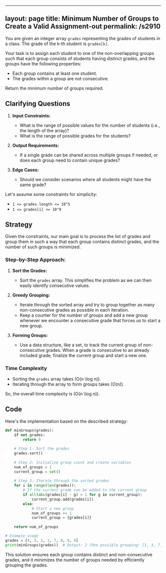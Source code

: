 
---
layout: page
title:  Minimum Number of Groups to Create a Valid Assignment-out
permalink: /s2910
---

You are given an integer array `grades` representing the grades of students in a class. The grade of the k-th student is `grades[k]`.

Your task is to assign each student to one of the non-overlapping groups such that each group consists of students having distinct grades, and the groups have the following properties:

- Each group contains at least one student.
- The grades within a group are not consecutive.

Return the minimum number of groups required.

## Clarifying Questions

1. **Input Constraints:**
   - What is the range of possible values for the number of students (i.e., the length of the array)?
   - What is the range of possible grades for the students?
   
2. **Output Requirements:**
   - If a single grade can be shared across multiple groups if needed, or does each group need to contain unique grades?
   
3. **Edge Cases:**
   - Should we consider scenarios where all students might have the same grade?

Let's assume some constraints for simplicity:
- `1 <= grades.length <= 10^5`
- `1 <= grades[i] <= 10^9`

## Strategy

Given the constraints, our main goal is to process the list of grades and group them in such a way that each group contains distinct grades, and the number of such groups is minimized.

### Step-by-Step Approach:

1. **Sort the Grades:**
   - Sort the `grades` array. This simplifies the problem as we can then easily identify consecutive values.

2. **Greedy Grouping:**
   - Iterate through the sorted array and try to group together as many non-consecutive grades as possible in each iteration.
   - Keep a counter for the number of groups and add a new group whenever we encounter a consecutive grade that forces us to start a new group.

3. **Forming Groups:**
   - Use a data structure, like a set, to track the current group of non-consecutive grades. When a grade is consecutive to an already included grade, finalize the current group and start a new one.

### Time Complexity
- Sorting the `grades` array takes \(O(n \log n)\).
- Iterating through the array to form groups takes \(O(n)\).

So, the overall time complexity is \(O(n \log n)\).

## Code

Here's the implementation based on the described strategy:

```python
def minGroups(grades):
    if not grades:
        return 0
    
    # Step 1: Sort the grades
    grades.sort()
    
    # Step 2: Initialize group count and create variables
    num_of_groups = 1
    current_group = set()
    
    # Step 3: Iterate through the sorted grades
    for i in range(len(grades)):
        # If the current grade can be added to the current group
        if all(abs(grades[i] - g) > 1 for g in current_group):
            current_group.add(grades[i])
        else:
            # Start a new group
            num_of_groups += 1
            current_group = {grades[i]}
    
    return num_of_groups

# Example usage
grades = [4, 3, 2, 1, 7, 8, 9, 6]
print(minGroups(grades))  # Output: 2 (One possible grouping: [1, 3, 7], [2, 4, 6, 8, 9])
```

This solution ensures each group contains distinct and non-consecutive grades, and it minimizes the number of groups needed by efficiently grouping the grades.
